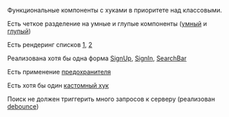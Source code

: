 Функциональные компоненты с хуками в приоритете над классовыми.

Есть четкое разделение на умные и глупые компоненты ([умный](https://github.com/StillMortal/aston-react-2022/tree/master/src/components/Profile) и [глупый](https://github.com/StillMortal/aston-react-2022/tree/master/src/components/Profile/Cards/Card))

Есть рендеринг списков [1](https://github.com/StillMortal/aston-react-2022/blob/master/src/components/Profile/Cards/Cards.jsx), [2](https://github.com/StillMortal/aston-react-2022/blob/master/src/components/Search/Search.jsx)

Реализована хотя бы одна форма [SignUp](https://github.com/StillMortal/aston-react-2022/blob/master/src/components/SignUp/SignUp.jsx), [SignIn](https://github.com/StillMortal/aston-react-2022/blob/master/src/components/SignIn/SignIn.jsx), [SearchBar](https://github.com/StillMortal/aston-react-2022/blob/master/src/components/Profile/SearchBar/SearchBar.jsx)

Есть применение [предохранителя](https://github.com/StillMortal/aston-react-2022/blob/master/src/components/SignUp/SignUp.jsx)

Есть хотя бы один [кастомный хук](https://github.com/StillMortal/aston-react-2022/blob/master/src/components/Profile/SearchBar/use-debounce.js)

Поиск не должен триггерить много запросов к серверу (реализован [debounce](https://github.com/StillMortal/aston-react-2022/blob/master/src/components/Profile/SearchBar/SearchBar.jsx))
